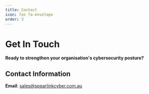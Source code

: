 ```yaml
---
title: Contact
icon: fas fa-envelope
order: 3
---
```


# Get In Touch
  
**Ready to strengthen your organisation's cybersecurity posture?**

## Contact Information

**Email**: [sales@spearlinkcyber.com.au](mailto:sales@spearlinkcyber.com.au)  
 


